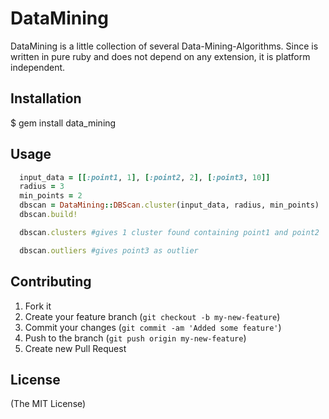 # DataMining

DataMining is a little collection of several Data-Mining-Algorithms.
Since is written in pure ruby and does not depend on any extension,
it is platform independent.

## Installation

  $ gem install data_mining

## Usage

```ruby
  input_data = [[:point1, 1], [:point2, 2], [:point3, 10]]
  radius = 3
  min_points = 2
  dbscan = DataMining::DBScan.cluster(input_data, radius, min_points)
  dbscan.build!

  dbscan.clusters #gives 1 cluster found containing point1 and point2

  dbscan.outliers #gives point3 as outlier
```

## Contributing

1. Fork it
2. Create your feature branch (`git checkout -b my-new-feature`)
3. Commit your changes (`git commit -am 'Added some feature'`)
4. Push to the branch (`git push origin my-new-feature`)
5. Create new Pull Request

## License

(The MIT License)

